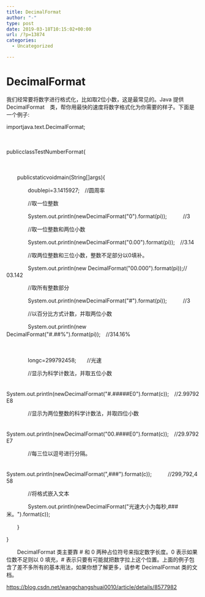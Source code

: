 ```yaml
---
title: DecimalFormat
author: "-"
type: post
date: 2019-03-18T10:15:02+00:00
url: /?p=13874
categories:
  - Uncategorized

---
```

# DecimalFormat
我们经常要将数字进行格式化，比如取2位小数，这是最常见的。Java 提供 DecimalFormat　类，帮你用最快的速度将数字格式化为你需要的样子。下面是一个例子: 

importjava.text.DecimalFormat;
  
　　
  
publicclassTestNumberFormat{
  
　　
  
　　publicstaticvoidmain(String[]args){
  
　　　　doublepi=3.1415927;　//圆周率
  
　　　　//取一位整数
  
　　　　System.out.println(newDecimalFormat("0").format(pi));　　　//3
  
　　　　//取一位整数和两位小数
  
　　　　System.out.println(newDecimalFormat("0.00").format(pi));　//3.14
  
　　　　//取两位整数和三位小数，整数不足部分以0填补。
  
　　　　System.out.println(new DecimalFormat("00.000").format(pi));// 03.142
  
　　　　//取所有整数部分
  
　　　　System.out.println(newDecimalFormat("#").format(pi));　　　//3
  
　　　　//以百分比方式计数，并取两位小数
  
　　　　System.out.println(new DecimalFormat("#.##%").format(pi));　//314.16%
  
　　
  
　　　　longc=299792458;　　//光速
  
　　　　//显示为科学计数法，并取五位小数
  
　　　　System.out.println(newDecimalFormat("#.#####E0").format(c));　//2.99792E8
  
　　　　//显示为两位整数的科学计数法，并取四位小数
  
　　　　System.out.println(newDecimalFormat("00.####E0").format(c));　//29.9792E7
  
　　　　//每三位以逗号进行分隔。
  
　　　　System.out.println(newDecimalFormat(",###").format(c));　　　//299,792,458
  
　　　　//将格式嵌入文本
  
　　　　System.out.println(newDecimalFormat("光速大小为每秒,###米。").format(c));
  
　　}
  
}

　　DecimalFormat 类主要靠 # 和 0 两种占位符号来指定数字长度。0 表示如果位数不足则以 0 填充，# 表示只要有可能就把数字拉上这个位置。上面的例子包含了差不多所有的基本用法，如果你想了解更多，请参考 DecimalFormat 类的文档。
    
https://blog.csdn.net/wangchangshuai0010/article/details/8577982